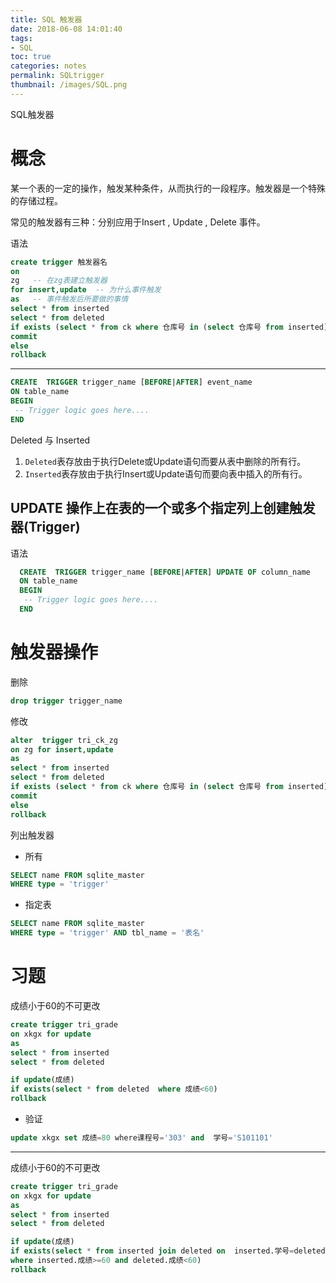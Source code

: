 ```yaml
---
title: SQL 触发器
date: 2018-06-08 14:01:40
tags:
- SQL
toc: true
categories: notes
permalink: SQLtrigger
thumbnail: /images/SQL.png
---
```

SQL触发器
<!--more-->
# 概念
某一个表的一定的操作，触发某种条件，从而执行的一段程序。触发器是一个特殊的存储过程。

常见的触发器有三种：分别应用于Insert , Update , Delete 事件。

语法
```sql
create trigger 触发器名
on
zg   -- 在zg表建立触发器
for insert,update  -- 为什么事件触发
as   -- 事件触发后所要做的事情
select * from inserted
select * from deleted
if exists (select * from ck where 仓库号 in (select 仓库号 from inserted))
commit
else
rollback
```
 ---
```sql
CREATE  TRIGGER trigger_name [BEFORE|AFTER] event_name
ON table_name
BEGIN
 -- Trigger logic goes here....
END
```

Deleted 与 Inserted
1. `Deleted`表存放由于执行Delete或Update语句而要从表中删除的所有行。
2. `Inserted`表存放由于执行Insert或Update语句而要向表中插入的所有行。

## UPDATE 操作上在表的一个或多个指定列上创建触发器(Trigger)
语法
```sql
  CREATE  TRIGGER trigger_name [BEFORE|AFTER] UPDATE OF column_name
  ON table_name
  BEGIN
   -- Trigger logic goes here....
  END
```
# 触发器操作
删除
```sql
drop trigger trigger_name
```
修改
```sql
alter  trigger tri_ck_zg
on zg for insert,update
as
select * from inserted
select * from deleted
if exists (select * from ck where 仓库号 in (select 仓库号 from inserted))
commit
else
rollback
```
列出触发器
- 所有
```sql
SELECT name FROM sqlite_master
WHERE type = 'trigger'
```
- 指定表
```sql
SELECT name FROM sqlite_master
WHERE type = 'trigger' AND tbl_name = '表名'
```

# 习题
成绩小于60的不可更改
```sql
create trigger tri_grade
on xkgx for update
as
select * from inserted
select * from deleted

if update(成绩)
if exists(select * from deleted  where 成绩<60)
rollback
```
- 验证
```sql
update xkgx set 成绩=80 where课程号='303' and  学号='S101101'
```
  ---
  
成绩小于60的不可更改
```sql
create trigger tri_grade
on xkgx for update
as
select * from inserted
select * from deleted

if update(成绩)
if exists(select * from inserted join deleted on  inserted.学号=deleted.学号
where inserted.成绩>=60 and deleted.成绩<60)
rollback
```
